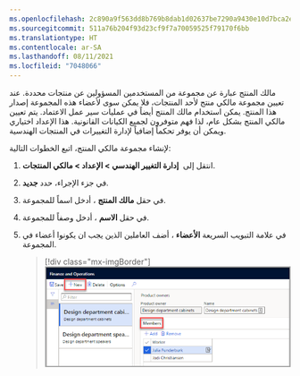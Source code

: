 ```yaml
---
ms.openlocfilehash: 2c890a9f563dd8b769b8dab1d02637be7290a9430e10d7bca2e7442bb24b3aa4
ms.sourcegitcommit: 511a76b204f93d23cf9f7a70059525f79170f6bb
ms.translationtype: HT
ms.contentlocale: ar-SA
ms.lasthandoff: 08/11/2021
ms.locfileid: "7048066"
---
```

مالك المنتج عبارة عن مجموعة من المستخدمين المسؤولين عن منتجات محددة. عند تعيين مجموعة مالكي منتج لأحد المنتجات، فلا يمكن سوى لأعضاء هذه المجموعة إصدار هذا المنتج. يمكن استخدام مالك المنتج أيضاً في عمليات سير عمل الاعتماد. يتم تعيين مالكي المنتج بشكل عام، لذا فهم متوفرون لجميع الكيانات القانونية. هذا الإعداد اختياري ويمكن أن يوفر تحكماً إضافياً لإدارة التغييرات في المنتجات الهندسية.

لإنشاء مجموعة مالكي المنتج، اتبع الخطوات التالية:

1. انتقل إلى  **إدارة التغيير الهندسي > الإعداد > مالكي المنتجات**.

1. في جزء الإجراء، حدد **جديد**.

1. في حقل **مالك المنتج** ، أدخل اسماً للمجموعة.

1. في حقل **الاسم** ، أدخل وصفاً للمجموعة.

1. في علامة التبويب السريعة **الأعضاء** ، أضف العاملين الذين يجب ان يكونوا أعضاء في المجموعة.

    > [!div class="mx-imgBorder"]
    > [![لقطة شاشة لصفحة مالكي المنتج، مع تحديد خزائن قسم التصميم.](../media/product-owner-groups.png)](../media/product-owner-groups.png#lightbox)
